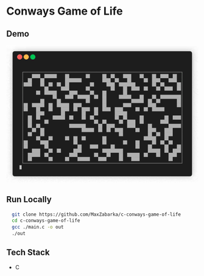 
# Conways Game of Life

## Demo

![Demo](demo.gif)


## Run Locally


```bash
  git clone https://github.com/MaxZabarka/c-conways-game-of-life
  cd c-conways-game-of-life
  gcc ./main.c -o out
  ./out
```


## Tech Stack

- C

